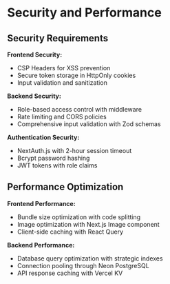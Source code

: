 # Security and Performance

## Security Requirements

**Frontend Security:**
- CSP Headers for XSS prevention
- Secure token storage in HttpOnly cookies
- Input validation and sanitization

**Backend Security:**
- Role-based access control with middleware
- Rate limiting and CORS policies
- Comprehensive input validation with Zod schemas

**Authentication Security:**
- NextAuth.js with 2-hour session timeout
- Bcrypt password hashing
- JWT tokens with role claims

## Performance Optimization

**Frontend Performance:**
- Bundle size optimization with code splitting
- Image optimization with Next.js Image component
- Client-side caching with React Query

**Backend Performance:**
- Database query optimization with strategic indexes
- Connection pooling through Neon PostgreSQL
- API response caching with Vercel KV
